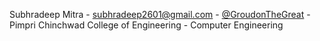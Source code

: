 Subhradeep Mitra - subhradeep2601@gmail.com - [@GroudonTheGreat](https://github.com/GroudonTheGreat) - Pimpri Chinchwad College of Engineering - Computer Engineering
